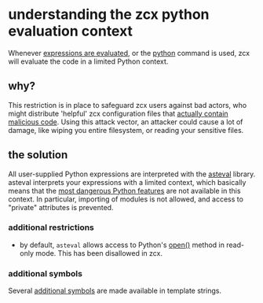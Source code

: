 # understanding the zcx python evaluation context

Whenever [expressions are evaluated](/reference/template-reference#template-strings), or the [python](/reference/command-reference#python) command is used, zcx will evaluate the code in a limited Python context.

## why?

This restriction is in place to safeguard zcx users against bad actors, who might distribute 'helpful' zcx configuration files that [actually contain malicious code](https://nedbatchelder.com/blog/201206/eval_really_is_dangerous.html).
Using this attack vector, an attacker could cause a lot of damage, like wiping you entire filesystem, or reading your sensitive files.

## the solution

All user-supplied Python expressions are interpreted with the [asteval](https://lmfit.github.io/asteval/index.html) library.
asteval interprets your expressions with a limited context, which basically means that the [most dangerous Python features](https://lmfit.github.io/asteval/motivation.html#how-safe-is-asteval) are not available in this context. In particular, importing of modules is not allowed, and access to "private" attributes is prevented.

### additional restrictions

- by default, `asteval` allows access to Python's [open()](https://docs.python.org/3/library/functions.html#open) method in read-only mode. This has been disallowed in zcx.

### additional symbols

Several [additional symbols](/reference/template-reference#template-locals) are made available in template strings.
